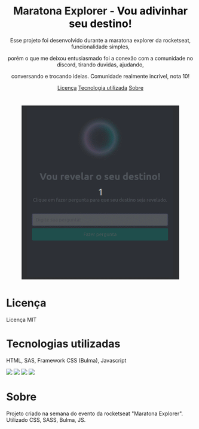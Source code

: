 <h1 align="center">Maratona Explorer - <span style="color: #000">Vou adivinhar seu destino!</span></h1>

<p align="center">Esse projeto foi desenvolvido durante a maratona explorer da rocketseat, funcionalidade simples, </p>
<p align="center">porém o que me deixou entusiasmado foi a conexão com a comunidade no discord, tirando duvidas, ajudando, </p>
<p align="center">conversando e trocando ideias. Comunidade realmente incrível, nota 10!</p>

<p align="center">
    <a href="#licença">Licença</a>
    <a href="#tecnologias utilizadas">Tecnologia utilizada</a>
    <a href="#sobre">Sobre</a>
</p>

<h1 align="center">
    <img src="./assets/adivinhar.gif" />
</h1>

# Licença

<p>Licença MIT</p>

# Tecnologias utilizadas

<p>HTML, SAS, Framework CSS (Bulma), Javascript </p>
<p>
<img src="https://img.shields.io/badge/JavaScript-F7DF1E?style=for-the-badge&logo=javascript&logoColor=black" />
<img src="https://img.shields.io/badge/HTML5-E34F26?style=for-the-badge&logo=html5&logoColor=white" />
<img src="https://img.shields.io/badge/Sass-CC6699?style=for-the-badge&logo=sass&logoColor=white" />
<img src="https://img.shields.io/badge/CSS3-1572B6?style=for-the-badge&logo=css3&logoColor=white" />
</p>

# Sobre

<p>Projeto criado na semana do evento da rocketseat "Maratona Explorer". Utilizado CSS, SASS, Bulma, JS.</p>

